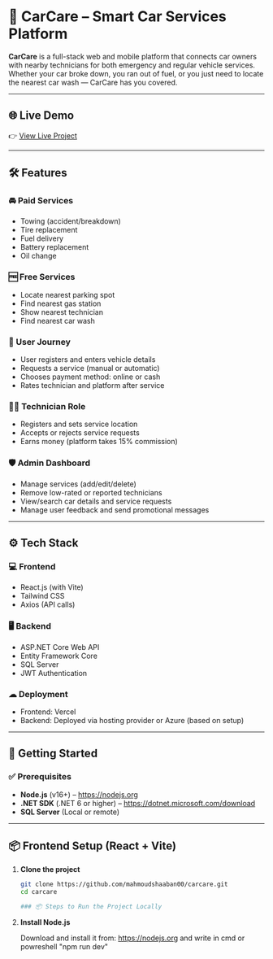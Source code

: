 # 🚗 CarCare – Smart Car Services Platform

**CarCare** is a full-stack web and mobile platform that connects car owners with nearby technicians for both emergency and regular vehicle services. Whether your car broke down, you ran out of fuel, or you just need to locate the nearest car wash — CarCare has you covered.

---

## 🌐 Live Demo

👉 [View Live Project](https://carcare-git-main-mahmoudshaaban00s-projects.vercel.app)

---

## 🛠 Features

### 🚘 Paid Services
- Towing (accident/breakdown)
- Tire replacement
- Fuel delivery
- Battery replacement
- Oil change

### 🆓 Free Services
- Locate nearest parking spot
- Find nearest gas station
- Show nearest technician
- Find nearest car wash

### 👤 User Journey
- User registers and enters vehicle details
- Requests a service (manual or automatic)
- Chooses payment method: online or cash
- Rates technician and platform after service

### 👨‍🔧 Technician Role
- Registers and sets service location
- Accepts or rejects service requests
- Earns money (platform takes 15% commission)

### 🛡 Admin Dashboard
- Manage services (add/edit/delete)
- Remove low-rated or reported technicians
- View/search car details and service requests
- Manage user feedback and send promotional messages

---

## ⚙️ Tech Stack

### 💻 Frontend
- React.js (with Vite)
- Tailwind CSS
- Axios (API calls)

### 🖥 Backend
- ASP.NET Core Web API
- Entity Framework Core
- SQL Server
- JWT Authentication

### ☁ Deployment
- Frontend: Vercel
- Backend: Deployed via hosting provider or Azure (based on setup)

---

## 🚀 Getting Started

### ✅ Prerequisites

- **Node.js** (v16+) – https://nodejs.org  
- **.NET SDK** (.NET 6 or higher) – https://dotnet.microsoft.com/download  
- **SQL Server** (Local or remote)

---

## 📦 Frontend Setup (React + Vite)

1. **Clone the project**

   ```bash
   git clone https://github.com/mahmoudshaaban00/carcare.git
   cd carcare

   ### 📦 Steps to Run the Project Locally

1. **Install Node.js**

   Download and install it from: https://nodejs.org
   and write in cmd or powreshell "npm run dev"
